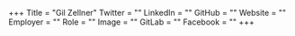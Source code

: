 +++
Title = "Gil Zellner"
Twitter = ""
LinkedIn = ""
GitHub = ""
Website = ""
Employer = ""
Role = ""
Image = ""
GitLab = ""
Facebook = ""
+++
